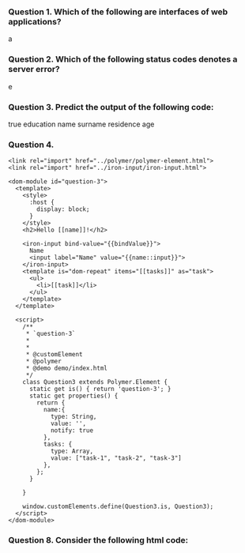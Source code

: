 
### Question 1. Which of the following are interfaces of web applications?

a

### Question 2. Which of the following status codes denotes a server error?

e

### Question 3. Predict the output of the following code:
true education name surname residence age

### Question 4.
```
<link rel="import" href="../polymer/polymer-element.html">
<link rel="import" href="../iron-input/iron-input.html">

<dom-module id="question-3">
  <template>
    <style>
      :host {
        display: block;
      }
    </style>
    <h2>Hello [[name]]!</h2>
 
    <iron-input bind-value="{{bindValue}}">
      Name
      <input label="Name" value="{{name::input}}">
    </iron-input>
    <template is="dom-repeat" items="[[tasks]]" as="task">
      <ul>
        <li>[[task]]</li>
      </ul>
    </template>
  </template>

  <script>
    /**
     * `question-3`
     * 
     *
     * @customElement
     * @polymer
     * @demo demo/index.html
     */
    class Question3 extends Polymer.Element {
      static get is() { return 'question-3'; }
      static get properties() {
        return {
          name:{
            type: String,
            value: '',
            notify: true
          },
          tasks: {
            type: Array,
            value: ["task-1", "task-2", "task-3"]
          },
        };
      }
      
    }

    window.customElements.define(Question3.is, Question3);
  </script>
</dom-module>
```
### Question 8. Consider the following html code:

<style> .test{ display: inline; }
</style>
